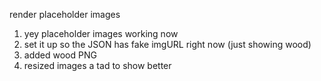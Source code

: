 render placeholder images
1. yey placeholder images working now
2. set it up so the JSON has fake imgURL right now (just showing wood)
3. added wood PNG
4. resized images a tad to show better